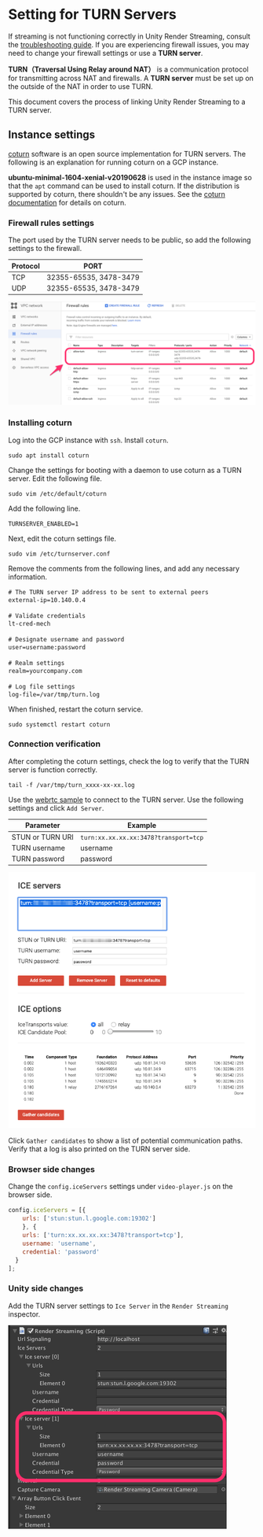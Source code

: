 # Setting for TURN Servers

If streaming is not functioning correctly in Unity Render Streaming, consult the [troubleshooting guide](faq.md).
If you are experiencing firewall issues, you may need to change your firewall settings or use a **TURN server**.

**TURN（Traversal Using Relay around NAT）** is a communication protocol for transmitting across NAT and firewalls. A **TURN server** must be set up on the outside of the NAT in order to use TURN.

This document covers the process of linking Unity Render Streaming to a TURN server.

## Instance settings

[coturn](https://github.com/coturn/coturn) software is an open source implementation for TURN servers. 
The following is an explanation for running coturn on a GCP instance.

**ubuntu-minimal-1604-xenial-v20190628** is used in the instance image so that the `apt` command can be used to install coturn. If the distribution is supported by coturn, there shouldn't be any issues. See the [coturn documentation](https://github.com/coturn/coturn) for details on coturn.

### Firewall rules settings

The port used by the TURN server needs to be public, so add the following settings to the firewall.

| Protocol | PORT                   |
| -------- | ---------------------- |
| TCP      | 32355-65535, 3478-3479 |
| UDP      | 32355-65535, 3478-3479 |

![TURN firewall rules](images/turn-firewall-rules.png)

### Installing coturn

Log into the GCP instance with `ssh`. 
Install `coturn`.

```shell
sudo apt install coturn
```

Change the settings for booting with a daemon to use coturn as a TURN server. 
Edit the following file. 

```shell
sudo vim /etc/default/coturn
```

Add the following line.

```
TURNSERVER_ENABLED=1
```

Next, edit the coturn settings file.

```shell
sudo vim /etc/turnserver.conf
```

Remove the comments from the following lines, and add any necessary information.

```shell
# The TURN server IP address to be sent to external peers
external-ip=10.140.0.4

# Validate credentials
lt-cred-mech

# Designate username and password
user=username:password

# Realm settings
realm=yourcompany.com

# Log file settings
log-file=/var/tmp/turn.log
```

When finished, restart the coturn service. 

```shell
sudo systemctl restart coturn
```

### Connection verification

After completing the coturn settings, check the log to verify that the TURN server is function correctly.

```
tail -f /var/tmp/turn_xxxx-xx-xx.log
```

Use the [webrtc sample](https://webrtc.github.io/samples/src/content/peerconnection/trickle-ice/) to connect to the TURN server. Use the following settings and click `Add Server`.

| Parameter        | Example                               |
| ---------------- | ------------------------------------- |
| STUN or TURN URI | `turn:xx.xx.xx.xx:3478?transport=tcp` |
| TURN username    | username                              |
| TURN password    | password                              |

![TURN connection testing](images/turn-connection-testing.png)

Click `Gather candidates` to show a list of potential communication paths. Verify that a log is also printed on the TURN server side. 

### Browser side changes

Change the `config.iceServers` settings under `video-player.js` on the browser side.

```javascript
config.iceServers = [{
  	urls: ['stun:stun.l.google.com:19302']
	}, {
    urls: ['turn:xx.xx.xx.xx:3478?transport=tcp'], 
   	username: 'username', 
   	credential: 'password'
  }
];
```

### Unity side changes 

Add the TURN server settings to `Ice Server` in the `Render Streaming` inspector.

![TURN Render Streaming inspector](images/turn-renderstreaming-inspector.png)
